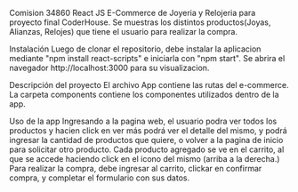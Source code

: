Comision 34860 React JS
E-Commerce de Joyeria y Relojeria para proyecto final CoderHouse.
Se muestras los distintos productos(Joyas, Alianzas, Relojes) que tiene el usuario para realizar la compra.

Instalación
Luego de clonar el repositorio, debe instalar la aplicacion mediante "npm install react-scripts" e iniciarla con "npm start". Se abrira el navegador http://localhost:3000 para su visualizacion.

Descripción del proyecto
El archivo App contiene las rutas del e-commerce.
La carpeta components contiene los componentes utilizados dentro de la app.

Uso de la app
Ingresando a la pagina web, el usuario podra ver todos los productos y hacien click en ver más podrá ver el detalle del mismo, y podrá ingresar la cantidad de productos que quiere, o volver a la pagina de inicio para solicitar otro producto.
Cada producto agregado se ve en el carrito, al que se accede haciendo click en el icono del mismo (arriba a la derecha.)
Para realizar la compra, debe ingresar al carrito, clickar en confirmar compra, y completar el formulario con sus datos.
